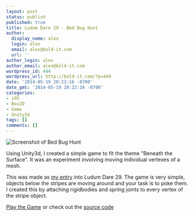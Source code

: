 ```yaml
---
layout: post
status: publish
published: true
title: Ludum Dare 29 - Bed Bug Hunt
author:
  display_name: alex
  login: alex
  email: alex@bold-it.com
  url: ''
author_login: alex
author_email: alex@bold-it.com
wordpress_id: 444
wordpress_url: http://bold-it.com/?p=444
date: '2014-05-19 20:22:16 -0700'
date_gmt: '2014-05-19 20:22:16 -0700'
categories:
- iOS
- Box2D
- Game
- Unity3d
tags: []
comments: []
---
```

<p><img src="http://www.ludumdare.com/compo/wp-content/compo2/thumb/7b21214e6629df38f1d7ee5d1954a73d.jpg" alt="Screenshot of Bed Bug Hunt" /></p>
<p>Using Unity3d, I created a simple game to fit the theme "Beneath the Surface".  It was an experiment involving moving individual vertexes of a mesh.</p>
<p>This was made as <a href="http://www.ludumdare.com/compo/ludum-dare-29/?action=preview&uid=35325">my entry</a> into Ludum Dare 29.  The game is very simple, objects below the stripes are moving around and your task is to poke them.  I created this by attaching rigidbodies and spring joints to every vertex of the stripe object.</p>
<p><a href="http://dev.bold-it.com/bedbughunt/">Play the Game</a> or check out the <a href="https://github.com/BoldBigflank/ld29-bedbughunt" target="_blank">source code</a></p>
